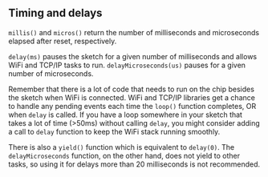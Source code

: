 

## Timing and delays
`millis()` and `micros()` return the number of milliseconds and microseconds elapsed after reset, respectively.

`delay(ms)` pauses the sketch for a given number of milliseconds and allows WiFi and TCP/IP tasks to run.
`delayMicroseconds(us)` pauses for a given number of microseconds.

Remember that there is a lot of code that needs to run on the chip besides the sketch
when WiFi is connected. WiFi and TCP/IP libraries get a chance to handle any pending
events each time the `loop()` function completes, OR when `delay` is called.
If you have a loop somewhere in your sketch that takes a lot of time (>50ms) without
calling `delay`, you might consider adding a call to `delay` function to keep the WiFi
stack running smoothly.

There is also a `yield()` function which is equivalent to `delay(0)`. The `delayMicroseconds`
function, on the other hand, does not yield to other tasks, so using it for delays
more than 20 milliseconds is not recommended.
